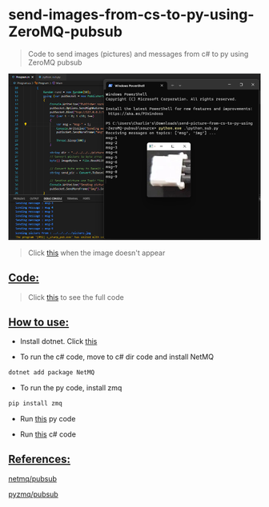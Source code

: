 # send-images-from-cs-to-py-using-ZeroMQ-pubsub

>Code to send images (pictures) and messages from c# to py using ZeroMQ pubsub

![Result](https://github.com/charlierolando/send-images-from-cs-to-py-using-ZeroMQ-pubsub/blob/main/images/images1.png)

>Click [this](https://github.com/charlierolando/send-images-from-cs-to-py-using-ZeroMQ-pubsub/blob/main/images/images1.png) when the image doesn't appear

## [Code:](#code)

>Click [this](https://github.com/charlierolando/send-images-from-cs-to-py-using-ZeroMQ-pubsub/blob/main/source/) to see the full code

## [How to use:](#how-to-use)

- Install dotnet. Click [this](https://dotnet.microsoft.com/en-us/download)

- To run the c# code, move to c# dir code and install NetMQ

```bash
dotnet add package NetMQ
```

- To run the py code, install zmq

```bash
pip install zmq
```

- Run [this](https://github.com/charlierolando/send-images-from-cs-to-py-using-ZeroMQ-pubsub/blob/main/source/python_sub.py) py code

- Run [this](https://github.com/charlierolando/send-images-from-cs-to-py-using-ZeroMQ-pubsub/blob/main/source/c_sharp_pub) c# code

## [References:](#references)

[netmq/pubsub](https://github.com/zeromq/netmq/blob/master/docs/pub-sub.md)

[pyzmq/pubsub](https://github.com/zeromq/pyzmq/blob/main/examples/pubsub/topics_sub.py)
